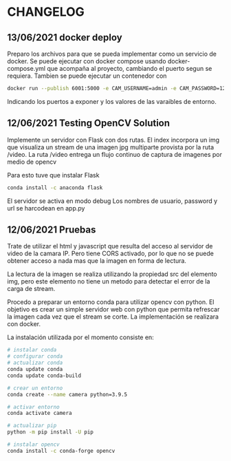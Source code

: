 # CHANGELOG

## 13/06/2021 docker deploy

Preparo los archivos para que se pueda implementar como un servicio de docker.
Se puede ejecutar con docker compose usando docker-compose.yml que acompaña al proyecto, cambiando el puerto segun se requiera.
Tambien se puede ejecutar un contenedor con 

```bash
docker run --publish 6001:5000 -e CAM_USERNAME=admin -e CAM_PASSWORD=123456 -e CAM_URL=192.168.0.240/media?action=stream vyra-camera
```

Indicando los puertos a exponer y los valores de las varaibles de entorno.

## 12/06/2021 Testing OpenCV Solution

Implemente un servidor con Flask con dos rutas. El index incorpora un img que visualiza un stream de una imagen jpg multiparte provista por la ruta /video.
La ruta /video entrega un flujo continuo de captura de imagenes por medio de opencv

Para esto tuve que instalar Flask

```bash
conda install -c anaconda flask
```

El servidor se activa en modo debug
Los nombres de usuario, password y url se harcodean en app.py

## 12/06/2021 Pruebas

Trate de utilizar el html y javascript que resulta del acceso al servidor de video de la camara IP. Pero tiene CORS activado, por lo que no se puede obtener acceso a nada mas que la imagen en forma de lectura.

La lectura de la imagen se realiza utilizando la propiedad src del elemento img, pero este elemento no tiene un metodo para detectar el error de la carga de stream.

Procedo a preparar un entorno conda para utilizar opencv con python. El objetivo es crear un simple servidor web con python que permita refrescar la imagen cada vez que el stream se corte. La implementación se realizara con docker.

La instalación utilizada por el momento consiste en:

```bash
# instalar conda
# configurar conda
# actualizar conda
conda update conda
conda update conda-build

# crear un entorno
conda create --name camera python=3.9.5

# activar entorno
conda activate camera

# actualizar pip
python -m pip install -U pip 

# instalar opencv
conda install -c conda-forge opencv
```

